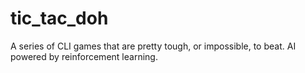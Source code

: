 # tic_tac_doh
A series of CLI games that are pretty tough, or impossible, to beat. AI powered by reinforcement learning.
